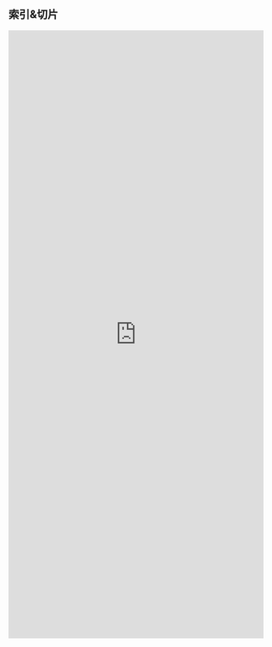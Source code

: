 ## 索引&切片

<iframe style="min-height:1200px" width="100%" scrolling="no" title="AntHubTC" src="https://nbviewer.org/github/AntHubTC/AntHubTC.github.io/blob/master/NumPy/jupterDoc/indexSlice.ipynb" frameborder="no" loading="lazy" allowtransparency="true" allowfullscreen="true"></iframe>